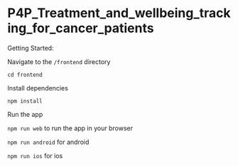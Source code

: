 # P4P_Treatment_and_wellbeing_tracking_for_cancer_patients

Getting Started:

Navigate to the `/frontend` directory

`cd frontend`

Install dependencies

`npm install`

Run the app

`npm run web` to run the app in your browser

`npm run android` for android

`npm run ios` for ios
